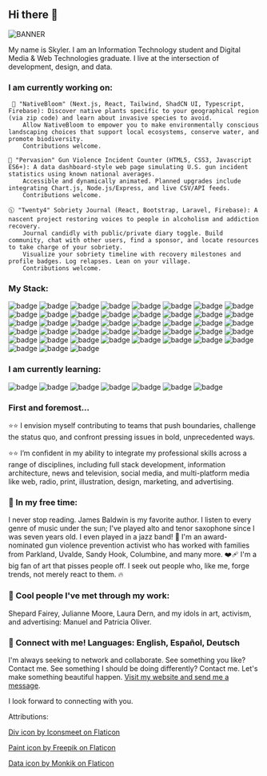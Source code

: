 ## Hi there 👋

![BANNER](https://github.com/user-attachments/assets/fb4b16c9-6a21-4256-abd6-509397f03f8f)

My name is Skyler. I am an Information Technology student and Digital Media & Web Technologies graduate. 
I live at the intersection of development, design, and data. 

### I am currently working on:

     🍃 "NativeBloom" (Next.js, React, Tailwind, ShadCN UI, Typescript, Firebase): Discover native plants specific to your geographical region (via zip code) and learn about invasive species to avoid.
        Allow NativeBloom to empower you to make environmentally conscious landscaping choices that support local ecosystems, conserve water, and promote biodiversity.
        Contributions welcome.

    🚨 "Pervasion" Gun Violence Incident Counter (HTML5, CSS3, Javascript ES6+): A data dashboard-style web page simulating U.S. gun incident statistics using known national averages. 
        Accessible and dynamically animated. Planned upgrades include integrating Chart.js, Node.js/Express, and live CSV/API feeds.
        Contributions welcome.

    🕥 "Twenty4" Sobriety Journal (React, Bootstrap, Laravel, Firebase): A nascent project restoring voices to people in alcoholism and addiction recovery. 
        Journal candidly with public/private diary toggle. Build community, chat with other users, find a sponsor, and locate resources to take charge of your sobriety. 
        Visualize your sobriety timeline with recovery milestones and profile badges. Log relapses. Lean on your village.
        Contributions welcome.

### My Stack:

![badge](https://img.shields.io/badge/html-red)
![badge](https://img.shields.io/badge/css-blue)
![badge](https://img.shields.io/badge/javascript-yellow)
![badge](https://img.shields.io/badge/python-green)
![badge](https://img.shields.io/badge/php-purple)
![badge](https://img.shields.io/badge/mysql-gray)
![badge](https://img.shields.io/badge/npm-black)
![badge](https://img.shields.io/badge/react-teal)
![badge](https://img.shields.io/badge/next.js-black)
![badge](https://img.shields.io/badge/node.js-green)
![badge](https://img.shields.io/badge/express.js-black)
![badge](https://img.shields.io/badge/jQuery-green)
![badge](https://img.shields.io/badge/typescript-teal)
![badge](https://img.shields.io/badge/tailwind-lightblue)
![badge](https://img.shields.io/badge/bootstrap-purple)
![badge](https://img.shields.io/badge/laravel-red)
![badge](https://img.shields.io/badge/api_integration-orange)
![badge](https://img.shields.io/badge/rest_api-blue)
![badge](https://img.shields.io/badge/windows-darkgreen)
![badge](https://img.shields.io/badge/macOS-white)
![badge](https://img.shields.io/badge/iOS-white)
![badge](https://img.shields.io/badge/progressive%20web%20apps-yellow)
![badge](https://img.shields.io/badge/computer%20information%20systems-blue)
![badge](https://img.shields.io/badge/adobe_creative_cloud-red)
![badge](https://img.shields.io/badge/figma-pink)
![badge](https://img.shields.io/badge/wordpress-blue)
![badge](https://img.shields.io/badge/google_suite-blue)
![badge](https://img.shields.io/badge/microsoft_office-blue)
![badge](https://img.shields.io/badge/firebase-red)
![badge](https://img.shields.io/badge/AI%20tools-purple)
![badge](https://img.shields.io/badge/git%2Fgithub-orange)
![badge](https://img.shields.io/badge/version_control-purple)
![badge](https://img.shields.io/badge/vscode-blue)
![badge](https://img.shields.io/badge/testing%2C%20debugging%2C%20deployment-purple)
![badge](https://img.shields.io/badge/responsive%20design-gray)
![badge](https://img.shields.io/badge/serverless%20architecture-orange)
![badge](https://img.shields.io/badge/performance_optimization-yellow)
![badge](https://img.shields.io/badge/seo-green)
![badge](https://img.shields.io/badge/social_media-pink)
![badge](https://img.shields.io/badge/content_strategy-purple)
![badge](https://img.shields.io/badge/typography-white)
![badge](https://img.shields.io/badge/color%20theory%20%26%20psychology-magenta)
![badge](https://img.shields.io/badge/accessibility-orange)


### I am currently learning:
![badge](https://img.shields.io/badge/c-blue)
![badge](https://img.shields.io/badge/c%2B%2B-blue)
![badge](https://img.shields.io/badge/c%23-blue)
![badge](https://img.shields.io/badge/java-green)
![badge](https://img.shields.io/badge/project%20management-purple)
![badge](https://img.shields.io/badge/e--business-green)
![badge](https://img.shields.io/badge/mongoDB-darkgreen)



### First and foremost...

⭐⭐ I envision myself contributing to teams that push boundaries, challenge the status quo, and confront pressing issues in bold, unprecedented ways. 

⭐⭐ I’m confident in my ability to integrate my professional skills across a range of disciplines, including full stack development, information architecture, news and television, social media, and multi-platform media like web, radio, print, illustration, design, marketing, and advertising.

### 👀 In my free time:
 I never stop reading. James Baldwin is my favorite author. I listen to every genre of music under the sun; I've played alto and tenor saxophone since I was seven years old. I even played in a jazz band! 🎷
        I'm an award-nominated gun violence prevention activist who has worked with families from Parkland, Uvalde, Sandy Hook, Columbine, and many more. ❤️‍🩹
        I'm a big fan of art that pisses people off. I seek out people who, like me, forge trends, not merely react to them. 🔥

### 🌆 Cool people I've met through my work:
Shepard Fairey, Julianne Moore, Laura Dern, and my idols in art, activism, and advertising: Manuel and Patricia Oliver.

### 🔗 Connect with me! Languages: English, Español, Deutsch
          
I'm always seeking to network and collaborate. See something you like? Contact me. See something I should be doing differently? Contact me. 
        Let's make something beautiful happen. [Visit my website and send me a message](https://futrellstudioportfolio.com/contact-futrell-studio-portfolio/). 
        
I look forward to connecting with you. 
        

Attributions:

 [Div icon by Iconsmeet on Flaticon](https://www.flaticon.com/free-icons/html)
                    
 [Paint icon by Freepik on Flaticon](https://www.flaticon.com/free-icons/art-deco)
                    
 [Data icon by Monkik on Flaticon](https://www.flaticon.com/free-icons/analysis)


    
